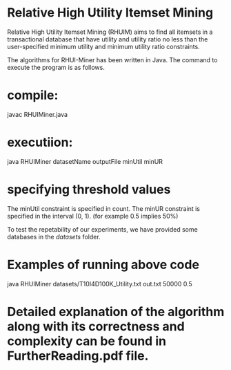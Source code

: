 # Relative High Utility Itemset Mining
 

Relative High Utility Itemset Mining (RHUIM) aims to find all itemsets in a transactional database that have utility and utility ratio no less than the user-specified minimum utility and minimum utility ratio constraints. 

The algorithms for RHUI-Miner has been written in Java. The command to execute the program is as follows.

# compile:

javac RHUIMiner.java

# executiion:

java RHUIMiner datasetName outputFile minUtil minUR

# specifying threshold values

The minUtil constraint is specified in count. The minUR constraint is specified in the interval (0, 1). (for example 0.5 implies 50%)

To test the repetability of our experiments, we have provided some databases in the *datasets* folder. 


# Examples of running above code

java RHUIMiner datasets/T10I4D100K_Utility.txt out.txt 50000 0.5 

# Detailed explanation of the algorithm along with its correctness and complexity can be found in FurtherReading.pdf file.
